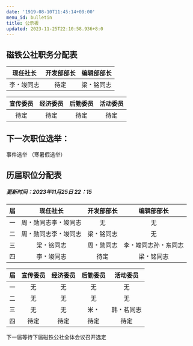 ```yaml
---
date: '1919-08-10T11:45:14+09:00'
menu_id: bulletin
title: 公示板
updated: 2023-11-25T22:10:58.936+8:0
---
```

## 磁铁公社职务分配表

|  现任社长  | 开发部部长 | 编辑部部长 |
| :--------: | :--------: | :--------: |
| 李﹡竣同志 |    待定    | 梁﹡铭同志 |

| 宣传委员 | 经济委员 | 后勤委员 | 活动委员 |
| :------: | :------: | :------: | :------: |
|   待定   |   待定   |   待定   |   待定   |

## 下一次职位选举：

事件选举
（寒暑假选举）

## 历届职位分配表

##### 更新时间：2023年11月25日 22：15

| 届 |       现任社长       | 开发部部长 |      编辑部部长      |
| :-: | :------------------: | :--------: | :------------------: |
| 一 | 周﹡勋同志李﹡竣同志 |     无     |          无          |
| 二 | 周﹡勋同志李﹡竣同志 | 梁﹡铭同志 |          无          |
| 三 |      梁﹡铭同志      | 周﹡勋同志 | 李﹡竣同志孙﹡东同志 |
| 四 |      李﹡竣同志      |    待定    |      梁﹡铭同志      |

| 届 | 宣传委员 | 经济委员 | 后勤委员 |  活动委员  |
| :-: | :------: | :------: | :------: | :--------: |
| 一 |    无    |    无    |    无    |     无     |
| 二 |    无    |    无    |    无    |     无     |
| 三 |    无    |    无    |   米﹡   | 韩﹡茗同志 |
| 四 |   待定   |   待定   |   待定   |    待定    |

下一届等待下届磁铁公社全体会议召开选定
